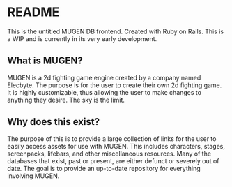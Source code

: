 # README

This is the untitled MUGEN DB frontend. Created with Ruby on Rails.
This is a WIP and is currently in its very early development.

## What is MUGEN?
MUGEN is a 2d fighting game engine created by a company named Elecbyte. The purpose is for the user to create their own 2d fighting game. It is highly customizable, thus allowing the user to make changes to anything they desire. The sky is the limit.

## Why does this exist?
The purpose of this is to provide a large collection of links for the user to easily access assets for use with MUGEN. This includes characters, stages, screenpacks, lifebars, and other miscellaneous resources. Many of the databases that exist, past or present, are either defunct or severely out of date. The goal is to provide an up-to-date repository for everything involving MUGEN.